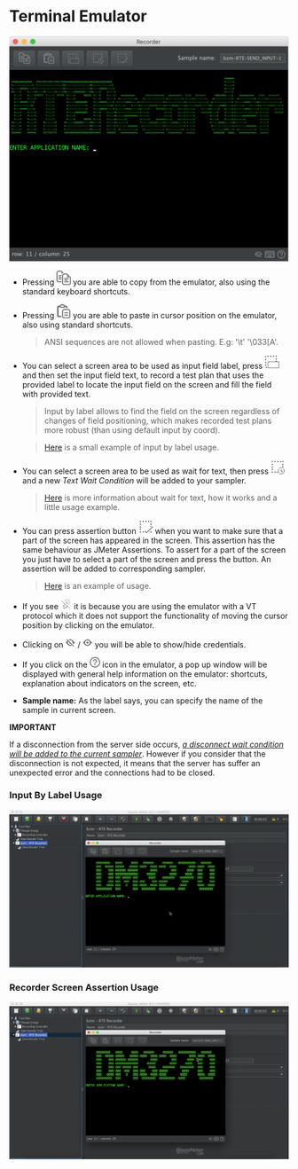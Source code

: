 # Terminal Emulator
![alt_text](rte-recorder-emulator.png)

- Pressing ![alt_text](/src/main/resources/dark-theme/copy.png) you are able to copy from the emulator, also using the standard keyboard shortcuts.
- Pressing ![alt_text](/src/main/resources/dark-theme/paste.png) you are able to paste in cursor position on the emulator, also using standard shortcuts.
  > ANSI sequences are not allowed when pasting. E.g: '\t' '\033[A'.
- You can select a screen area to be used as input field label, press ![alt_text](/src/main/resources/dark-theme/inputByLabel.png) and then set the input field text, to record a test plan that uses the provided label to locate the input field on the screen and fill the field with provided text.
  > Input by label allows to find the field on the screen regardless of changes of field positioning, which makes recorded test plans more robust (than using default input by coord).
       
     >[Here](#input-by-label-usage) is a small example of input by label usage.  
- You can select a screen area to be used as wait for text, then press ![alt_text](/src/main/resources/dark-theme/waitForText.png) and a new *Text Wait Condition* will be added to your sampler.
     
    >[Here](wait-conditions/wait-conditions-recording.md#text-wait-condition) is more information about wait for text, how it works and a little usage example.

- You can press assertion button ![alt_text](/src/main/resources/dark-theme/assertion.png) when you want to make sure that a part of the screen has appeared in the screen. This assertion has the same behaviour as JMeter Assertions. To assert for a part of the screen you just have to select a part of the screen and press the button. An assertion will be added to corresponding sampler.
    >[Here](#recorder-screen-assertion-usage) is an example of usage.
    
- If you see ![alt_text](/src/main/resources/dark-theme/blocked-cursor.png) it is because you are
 using the emulator with a VT protocol which it does not support the functionality of moving the 
 cursor position by clicking on the emulator. 
 
- Clicking on ![alter_text](/src/main/resources/dark-theme/not-visible-credentials.png) / ![alter_text](/src/main/resources/dark-theme/visible-credentials.png) you will be able to show/hide credentials.

- If you click on the ![alter_text](/src/main/resources/dark-theme/help.png) icon in the emulator, a pop up window will be displayed with general help information on the emulator: shortcuts, explanation about indicators on the screen, etc.

- **Sample name:**  As the label says, you can specify the name of the sample in current screen. 

**IMPORTANT** 

If a disconnection from the server side occurs, <ins>*a disconnect wait condition will be added to the current sampler*</ins>.
However if you consider that the disconnection is not expected, it means that the server has suffer an unexpected error and the connections had to be closed.

### Input By Label Usage

![alt_text](input-by-label-usage.gif)



### Recorder Screen Assertion Usage

![alt_text](assertion-usage.gif)
